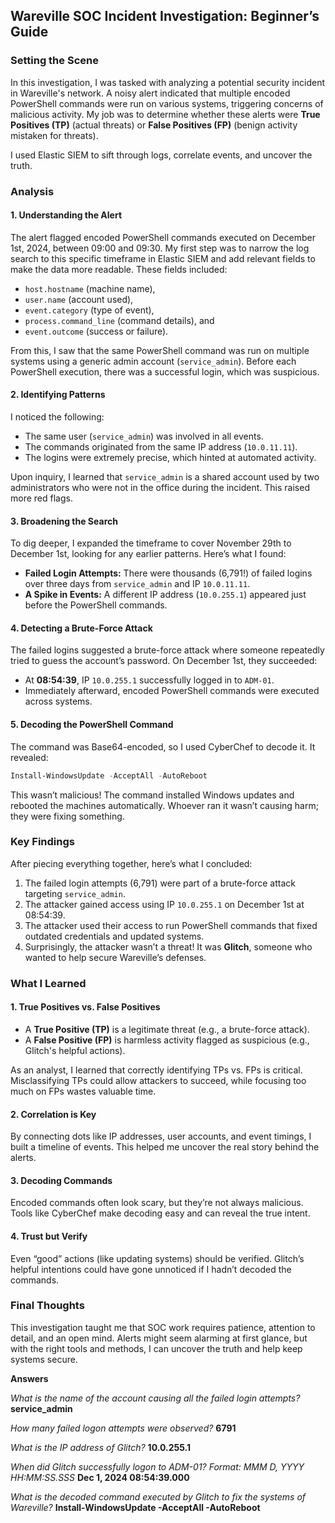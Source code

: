 ## Wareville SOC Incident Investigation: Beginner’s Guide

### Setting the Scene  
In this investigation, I was tasked with analyzing a potential security incident in Wareville's network. A noisy alert indicated that multiple encoded PowerShell commands were run on various systems, triggering concerns of malicious activity. My job was to determine whether these alerts were **True Positives (TP)** (actual threats) or **False Positives (FP)** (benign activity mistaken for threats).  

I used Elastic SIEM to sift through logs, correlate events, and uncover the truth.


### Analysis  

#### 1. **Understanding the Alert**  
The alert flagged encoded PowerShell commands executed on December 1st, 2024, between 09:00 and 09:30. My first step was to narrow the log search to this specific timeframe in Elastic SIEM and add relevant fields to make the data more readable. These fields included:
- `host.hostname` (machine name),
- `user.name` (account used),
- `event.category` (type of event),
- `process.command_line` (command details), and
- `event.outcome` (success or failure).

From this, I saw that the same PowerShell command was run on multiple systems using a generic admin account (`service_admin`). Before each PowerShell execution, there was a successful login, which was suspicious.  

#### 2. **Identifying Patterns**  
I noticed the following:  
- The same user (`service_admin`) was involved in all events.  
- The commands originated from the same IP address (`10.0.11.11`).  
- The logins were extremely precise, which hinted at automated activity.

Upon inquiry, I learned that `service_admin` is a shared account used by two administrators who were not in the office during the incident. This raised more red flags.

#### 3. **Broadening the Search**  
To dig deeper, I expanded the timeframe to cover November 29th to December 1st, looking for any earlier patterns. Here’s what I found:
- **Failed Login Attempts:** There were thousands (6,791!) of failed logins over three days from `service_admin` and IP `10.0.11.11`.  
- **A Spike in Events:** A different IP address (`10.0.255.1`) appeared just before the PowerShell commands.  

#### 4. **Detecting a Brute-Force Attack**  
The failed logins suggested a brute-force attack where someone repeatedly tried to guess the account’s password. On December 1st, they succeeded:  
- At **08:54:39**, IP `10.0.255.1` successfully logged in to `ADM-01`.  
- Immediately afterward, encoded PowerShell commands were executed across systems.

#### 5. **Decoding the PowerShell Command**  
The command was Base64-encoded, so I used CyberChef to decode it. It revealed:  

```powershell
Install-WindowsUpdate -AcceptAll -AutoReboot
```  

This wasn’t malicious! The command installed Windows updates and rebooted the machines automatically. Whoever ran it wasn’t causing harm; they were fixing something.

### Key Findings  
After piecing everything together, here’s what I concluded:  
1. The failed login attempts (6,791) were part of a brute-force attack targeting `service_admin`.  
2. The attacker gained access using IP `10.0.255.1` on December 1st at 08:54:39.  
3. The attacker used their access to run PowerShell commands that fixed outdated credentials and updated systems.  
4. Surprisingly, the attacker wasn’t a threat! It was **Glitch**, someone who wanted to help secure Wareville’s defenses.  

### What I Learned  

#### 1. **True Positives vs. False Positives**  
- A **True Positive (TP)** is a legitimate threat (e.g., a brute-force attack).  
- A **False Positive (FP)** is harmless activity flagged as suspicious (e.g., Glitch's helpful actions).  

As an analyst, I learned that correctly identifying TPs vs. FPs is critical. Misclassifying TPs could allow attackers to succeed, while focusing too much on FPs wastes valuable time.

#### 2. **Correlation is Key**  
By connecting dots like IP addresses, user accounts, and event timings, I built a timeline of events. This helped me uncover the real story behind the alerts.

#### 3. **Decoding Commands**  
Encoded commands often look scary, but they’re not always malicious. Tools like CyberChef make decoding easy and can reveal the true intent.

#### 4. **Trust but Verify**  
Even “good” actions (like updating systems) should be verified. Glitch’s helpful intentions could have gone unnoticed if I hadn’t decoded the commands.

### Final Thoughts  
This investigation taught me that SOC work requires patience, attention to detail, and an open mind. Alerts might seem alarming at first glance, but with the right tools and methods, I can uncover the truth and help keep systems secure.

**Answers**

*What is the name of the account causing all the failed login attempts?* **service_admin**

*How many failed logon attempts were observed?* **6791**

*What is the IP address of Glitch?* **10.0.255.1**

*When did Glitch successfully logon to ADM-01? Format: MMM D, YYYY HH:MM:SS.SSS* **Dec 1, 2024 08:54:39.000**

*What is the decoded command executed by Glitch to fix the systems of Wareville?* **Install-WindowsUpdate -AcceptAll -AutoReboot**
